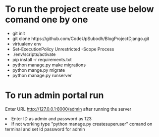 <h1>To run the project create use below comand one by one</h1>
<ul>
  
  <li>git init </li>
   
   <li>git clone https://github.com/CodeUpSubodh/BlogProjectDjango.git</li>
    <li>virtualenv env</li>
     <li>Set-ExecutionPolicy Unrestricted -Scope Process</li>
      <li>./env/scripts/activate</li>
       <li>pip install -r requirements.txt</li>
        <li>python manage.py make migrations</li>
        <li>python mange.py migrate</li>
        <li>python manage.py runserver</li>
 
  
</ul>
<h1>To run admin portal run</h1>


<l1>Enter URL http://127.0.0.1:8000/admin after running the server</l1>
<li>Enter ID as admin and password as 123</li>
<li>If not working type "python manage.py createsuperuser" comand on terminal and set Id password for admin </li>

